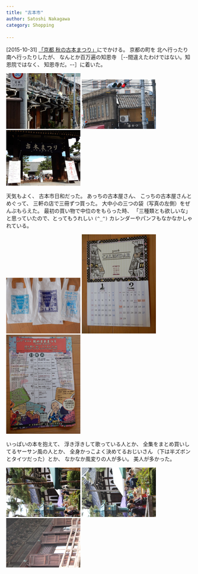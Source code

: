 ```yaml
---
title: "古本市"
author: Satoshi Nakagawa
category: Shopping

---
```


[2015-10-31]  [「京都 秋の古本まつり」](http://www1.kcn.ne.jp/~kosho/koshoken/event.html)にでかける。
京都の町を
北へ行ったり南へ行ったりしたが、
なんとか百万遍の知恩寺
［--間違えたわけではない。知恩院ではなく、
知恩寺だ。--］に着いた。

<a href=/pict/2015-10-31-kyoto-1.jpg><img src="/pict/2015-10-31-kyoto-1.jpg" alt="京都の風景" width="200"/></a>
<a href=/pict/2015-10-31-kyoto-2.jpg><img src="/pict/2015-10-31-kyoto-2.jpg" alt="" width="200"/></a>
<a href=/pict/2015-10-31-furuhon-1.jpg><img src="/pict/2015-10-31-furuhon-1.jpg" alt="知恩寺の門" width="200"/></a>

 天気もよく、
古本市日和だった。
あっちの古本屋さん、
こっちの古本屋さんとめぐって、
三軒の店で三冊ずつ買った。
大中小の三つの袋（写真の左側）をぜんぶもらえた。
最初の買い物で中位のをもらった時、
「三種類とも欲しいな」と思っていたので、とってもうれしい `(^_^)`
カレンダーやパンフもなかなかしゃれている。

<a href=/pict/2015-10-31-bag.jpg><img src="/pict/2015-10-31-bag.jpg" alt="プラスチックバッグ" width="200"/></a>
<a href=/pict/2015-10-31-calendar.jpg><img src="/pict/2015-10-31-calendar.jpg" alt="カレンダー" width="200"/></a>
<a href=/pict/2015-10-31-flyer.jpg><img src="/pict/2015-10-31-flyer.jpg" alt="パンフ" width="200"/></a>

<!--more-->

 いっぱいの本を抱えて、
浮き浮きして歌っている人とか、
全集をまとめ買いしてるヤーサン風の人とか、
全身かっこよく決めてるおじいさん
（下は半ズボンとタイツだった）とか、
なかなか風変りの人が多い。
美人が多かった。

<a href=/pict/2015-10-31-furuhon-2.jpg><img src="/pict/2015-10-31-furuhon-2.jpg" alt="" width="200"/></a>
<a href=/pict/2015-10-31-furuhon-4.jpg><img src="/pict/2015-10-31-furuhon-4.jpg" alt="" width="200"/></a>
<a href=/pict/2015-10-31-furuhon-3.jpg><img src="/pict/2015-10-31-furuhon-3.jpg" alt="" width="200"/></a>

